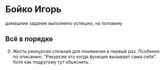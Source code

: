 # Бойко Игорь 
домашние задание выполнено успешно, на половину

## Всё в порядке

0. Жесть реккурсия сложная для понимания в первый раз. Лсобенно по описанию: "Рекурсия это когда функция вызывает сама себя". Хотя как подругому тут обьяснить.